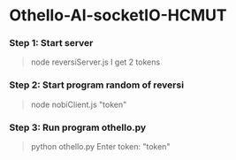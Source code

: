 # Othello-AI-socketIO-HCMUT
### Step 1: Start server
> node reversiServer.js
> I get 2 tokens

### Step 2: Start program random of reversi
> node nobiClient.js "token"

### Step 3: Run program othello.py
> python othello.py
> Enter token: "token"

	